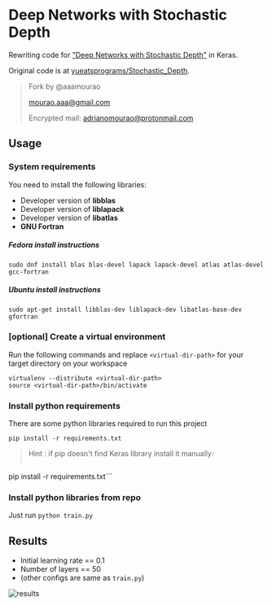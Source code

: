 # Deep Networks with Stochastic Depth
Rewriting code for ["Deep Networks with Stochastic Depth"](http://arxiv.org/abs/1603.09382) in Keras.

Original code is at [yueatsprograms/Stochastic_Depth](https://github.com/yueatsprograms/Stochastic_Depth).

> Fork by @aaamourao
>
> mourao.aaa@gmail.com
>
> Encrypted mail: adrianomourao@protonmail.com

## Usage
### System requirements
You need to install the following libraries:
* Developer version of **libblas**
* Developer version of **liblapack**
* Developer version of **libatlas**
* **GNU Fortran**

##### Fedora install instructions
```
sudo dnf install blas blas-devel lapack lapack-devel atlas atlas-devel gcc-fortran
```

##### Ubuntu install instructions
```
sudo apt-get install libblas-dev liblapack-dev libatlas-base-dev gfortran
```

### [optional] Create a virtual environment
Run the following commands and replace `<virtual-dir-path>` for your target directory on your workspace
```
virtualenv --distribute <virtual-dir-path>
source <virtual-dir-path>/bin/activate
```

### Install python requirements
There are some python libraries required to run this project
```
pip install -r requirements.txt
```
> Hint : if pip doesn't find Keras library install it manually:
>
> ``` pip install git+https://github.com/aaamourao/keras.git@keras-1;
pip install -r requirements.txt```

### Install python libraries from repo

Just run `python train.py`


## Results

- Initial learning rate == 0.1
- Number of layers == 50
- (other configs are same as `train.py`)

![results](https://cloud.githubusercontent.com/assets/10726958/14409972/45c9b22c-ff5d-11e5-99ab-ab3fd9069bdd.png)
